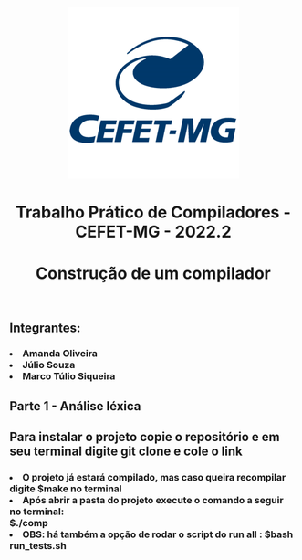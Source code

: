 <p align="center">
  <img width="300" height="300" src="logo-cefet.png">
</p>
  <h1 align="center">Trabalho Prático de Compiladores - CEFET-MG - 2022.2  </h1>
  <h1 align="center"> Construção de um compilador </h1>
<br />
<h2> Integrantes:</h2>

<h3>
<li>Amanda Oliveira </li>
<li>Júlio Souza</li>
<li>Marco Túlio Siqueira</li>
</h3>
<h2> Parte 1 - Análise léxica </h2>
<h2>Para instalar o projeto copie o repositório e em seu terminal digite git clone e cole o link</h2>
<h3>
<li> O projeto já estará compilado, mas caso queira recompilar digite $make no terminal</li>
<li> Após abrir a pasta do projeto execute o comando a seguir no terminal: </li>
$./comp <Nome/Caminho do Arquivo> <Opções>
<li> OBS: há também a opção de rodar o script do run all : $bash run_tests.sh
</li>
</h3>
